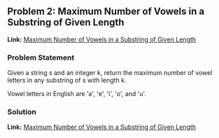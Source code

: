 ## Problem 2: Maximum Number of Vowels in a Substring of Given Length

**Link:** [Maximum Number of Vowels in a Substring of Given Length](https://leetcode.com/problems/maximum-number-of-vowels-in-a-substring-of-given-length/description/?envType=study-plan-v2&envId=leetcode-75)  

### Problem Statement
Given a string s and an integer k, return the maximum number of vowel letters in any substring of s with length k.

Vowel letters in English are 'a', 'e', 'i', 'o', and 'u'.

### Solution

**Link:** [Maximum Number of Vowels in a Substring of Given Length](https://leetcode.com/problems/maximum-number-of-vowels-in-a-substring-of-given-length/solutions/6491293/easy-to-understand-best-optimized-approa-ycpg) 